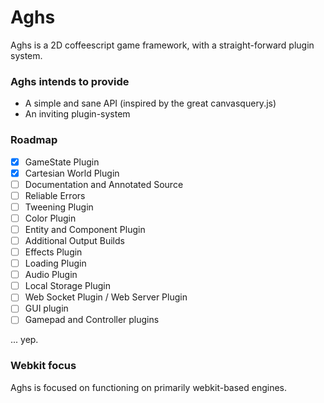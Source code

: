 # Aghs

Aghs is a 2D coffeescript game framework, with a straight-forward plugin system.

### Aghs intends to provide
- A simple and sane API (inspired by the great canvasquery.js)
- An inviting plugin-system

### Roadmap

- [x] GameState Plugin
- [x] Cartesian World Plugin
- [ ] Documentation and Annotated Source
- [ ] Reliable Errors
- [ ] Tweening Plugin
- [ ] Color Plugin
- [ ] Entity and Component Plugin
- [ ] Additional Output Builds
- [ ] Effects Plugin
- [ ] Loading Plugin
- [ ] Audio Plugin
- [ ] Local Storage Plugin
- [ ] Web Socket Plugin / Web Server Plugin
- [ ] GUI plugin
- [ ] Gamepad and Controller plugins

... yep.

### Webkit focus

Aghs is focused on functioning on primarily webkit-based engines.